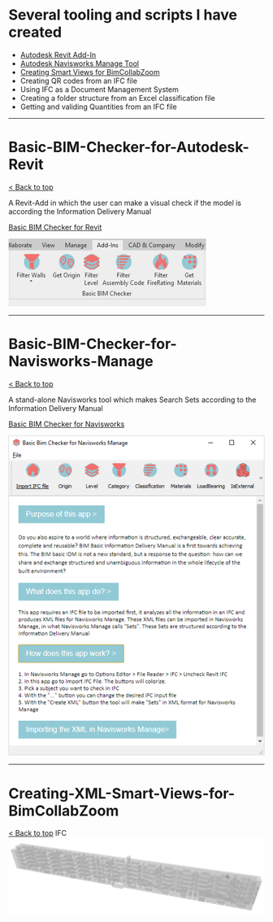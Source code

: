 
# Several tooling and scripts I have created

* [Autodesk Revit Add-In](#basic-bim-checker-for-autodesk-revit)<br>
* [Autodesk Navisworks Manage Tool](#basic-bim-checker-for-navisworks-manage)<br>
* [Creating Smart Views for BimCollabZoom](#creating-xml-smart-views-for-bimcollabzoom)<br>
* Creating QR codes from an IFC file<br>
* Using IFC as a Document Management System<br>
* Creating a folder structure from an Excel classification file<br>
* Getting and validing Quantities from an IFC file<br>

-------

# Basic-BIM-Checker-for-Autodesk-Revit
[< Back to top](#several-tooling-and-scripts-i-have-created)

A Revit-Add in which the user can make a visual check if the model is according the Information Delivery Manual

[Basic BIM Checker for Revit](https://github.com/C-Claus/Basic-BIM-Checker-for-Autodesk-Revit/blob/master/README.md)

![Revit Add-In](/images/Addln.png)

-------

# Basic-BIM-Checker-for-Navisworks-Manage
[< Back to top](#several-tooling-and-scripts-i-have-created)

A stand-alone Navisworks tool which makes Search Sets according to the Information Delivery Manual

[Basic BIM Checker for Navisworks](https://github.com/C-Claus/Basic-BIM-Checker-for-Autodesk-Navisworks-Manage/blob/master/README.md)

![Revit Add-In Navis](/images/nav_app.png)

-------

# Creating-XML-Smart-Views-for-BimCollabZoom
[< Back to top](#several-tooling-and-scripts-i-have-created)
IFC
![Revit Add-In Navis](/images/spaces.png)
